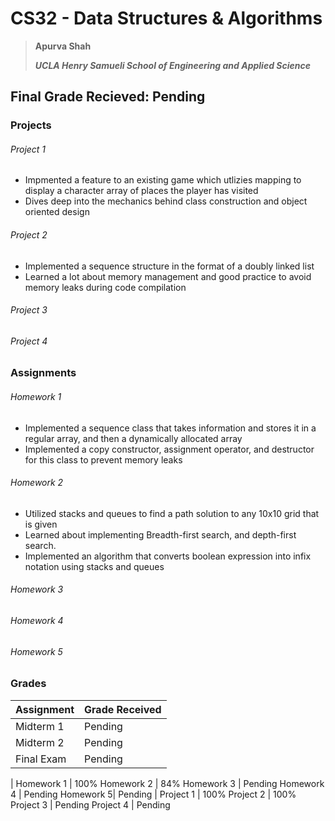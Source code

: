 # CS32  - Data Structures & Algorithms
> **Apurva Shah** 
> 
> ***UCLA Henry Samueli School of Engineering and Applied Science***

## Final Grade Recieved: Pending
### Projects
###### Project 1
- Impmented a feature to an existing game which utlizies mapping to display a character array of places the player has visited
- Dives deep into the mechanics behind class construction and object oriented design

###### Project 2
- Implemented a sequence structure in the format of a doubly linked list
- Learned a lot about memory management and good practice to avoid memory leaks during code compilation

###### Project 3
###### Project 4

### Assignments
###### Homework 1
- Implemented a sequence class that takes information and stores it in a regular array, and then a dynamically allocated array
- Implemented a copy constructor, assignment operator, and destructor for this class to prevent memory leaks

###### Homework 2
- Utilized stacks and queues to find a path solution to any 10x10 grid that is given
- Learned about implementing Breadth-first search, and depth-first search.
- Implemented an algorithm that converts boolean expression into infix notation using stacks and queues
###### Homework 3
###### Homework 4
###### Homework 5

### Grades
                    
Assignment  | Grade Received
------------- | -------------
Midterm 1 | Pending
Midterm 2 | Pending
Final Exam | Pending
 | 
Homework 1   | 100%
Homework 2  | 84%
Homework 3  | Pending
Homework 4  | Pending
Homework  5| Pending
|
Project 1 | 100%
Project 2 | 100%
Project 3 | Pending
Project 4 | Pending
